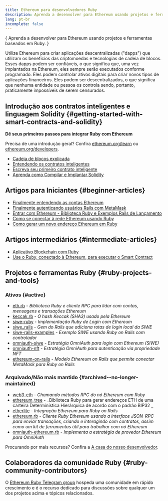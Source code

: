 ```yaml
---
title: Ethereum para desenvolvedores Ruby
description: Aprenda a desenvolver para Ethereum usando projetos e ferramentas baseados em Ruby.
lang: pt-br
incomplete: false
---
```


{
<FeaturedText>Aprenda a desenvolver para Ethereum usando projetos e ferramentas baseados em Ruby.</FeaturedText>
}

Utilize Ethereum para criar aplicações descentralizadas ("dapps") que utilizam os benefícios das criptomoedas e tecnologias de cadeia de blocos. Esses dapps podem ser confiáveis, o que significa que, uma vez implantados na Ethereum, eles sempre serão executados conforme programado. Eles podem controlar ativos digitais para criar novos tipos de aplicações financeiros. Eles podem ser descentralizados, o que significa que nenhuma entidade ou pessoa os controla sendo, portanto, praticamente impossíveis de serem censurados.

## Introdução aos contratos inteligentes e linguagem Solidity \{#getting-started-with-smart-contracts-and-solidity}

**Dê seus primeiros passos para integrar Ruby com Ethereum**

Precisa de uma introdução geral? Confira [ethereum.org/learn](/learn/) ou [ethereum.org/developers](/developers/).

- [Cadeia de blocos explicada](https://kauri.io/article/d55684513211466da7f8cc03987607d5/blockchain-explained)
- [Entendendo os contratos inteligentes](https://kauri.io/article/e4f66c6079e74a4a9b532148d3158188/ethereum-101-part-5-the-smart-contract)
- [Escreva seu primeiro contrato inteligente](https://kauri.io/article/124b7db1d0cf4f47b414f8b13c9d66e2/remix-ide-your-first-smart-contract)
- [Aprenda como Compilar e Implantar Solidity](https://kauri.io/article/973c5f54c4434bb1b0160cff8c695369/understanding-smart-contract-compilation-and-deployment)

## Artigos para Iniciantes \{#beginner-articles}

- [Finalmente entendendo as contas Ethereum](https://dev.to/q9/finally-understanding-ethereum-accounts-1kpe)
- [Finalmente autenticando usuários Rails com MetaMask](https://dev.to/q9/finally-authenticating-rails-users-with-metamask-3fj)
- [Entrar com Ethereum - Biblioteca Ruby e Exemplos Rails de Lançamento](https://blog.spruceid.com/sign-in-with-ethereum-ruby-library-release-and-rails-examples/)
- [Como se conectar à rede Ethereum usando Ruby](https://www.quicknode.com/guides/web3-sdks/how-to-connect-to-the-ethereum-network-using-ruby)
- [Como gerar um novo endereço Ethereum em Ruby](https://www.quicknode.com/guides/web3-sdks/how-to-generate-a-new-ethereum-address-in-ruby)

## Artigos intermediários \{#intermediate-articles}

- [Aplicativo Blockchain com Ruby](https://www.nopio.com/blog/blockchain-app-ruby/)
- [Use o Ruby, conectado à Ethereum, para executar o Smart Contract](https://titanwolf.org/Network/Articles/Article?AID=87285822-9b25-49d5-ba2a-7ad95fff7ef9)

## Projetos e ferramentas Ruby \{#ruby-projects-and-tools}

### Ativos \{#active}

- [eth.rb](https://github.com/q9f/eth.rb) - _Biblioteca Ruby e cliente RPC para lidar com contas, mensagens e transações Ethereum_
- [keccak.rb](https://github.com/q9f/keccak.rb) - _O hash Keccak (SHA3) usado pela Ethereum_
- [siwe-ruby](https://github.com/spruceid/siwe-ruby) - _Implementação Ruby de Login com Ethereum_
- [siwe_rails](https://github.com/spruceid/siwe_rails) - _Gem do Rails que adiciona rotas de login local da SIWE_
- [siwe-rails-examples](https://github.com/spruceid/siwe-rails-examples) - _Exemplo SIWE usando Ruby on Rails com controlador_
- [omniauth-siwe](https://github.com/spruceid/omniauth-siwe) - _Estratégia OmniAuth para login com Ethereum (SIWE)_
- [omniauth-nft](https://github.com/valthon/omniauth-nft) - _Estratégia OmniAuth para autenticação via propriedade NFT_
- [ethereum-on-rails](https://github.com/q9f/ethereum-on-rails) - _Modelo Ethereum on Rails que permite conectar MetaMask para Ruby on Rails_

### Arquivado/Não mais mantido \{#archived--no-longer-maintained}

- [web3-eth](https://github.com/spikewilliams/vtada-ethereum) - _Chamando métodos RPC do nó Ethereum com Ruby_
- [ethereum_tree](https://github.com/longhoangwkm/ethereum_tree) - _Biblioteca Ruby para gerar endereços ETH de uma carteira Determinística Hierárquica de acordo com o padrão BIP32 _
- [etherlite](https://github.com/budacom/etherlite) - _Integração Ethereum para Ruby on Rails_
- [ethereum.rb](https://github.com/EthWorks/ethereum.rb) - _Cliente Ruby Ethereum usando a interface JSON-RPC para enviar transações, criando e interagindo com contratos, assim como um kit de ferramentas útil para trabalhar com nó Ethereum_
- [omniauth-ethereum.rb](https://github.com/q9f/omniauth-ethereum.rb) - _Implementa a estratégia de provedor Ethereum para OmniAuth_

Procurando por mais recursos? Confira a [A casa do nosso desenvolvedor](/developers/).

## Colaboradores da comunidade Ruby \{#ruby-community-contributors}

O [Ethereum Ruby Telegram group](https://t.me/ruby_eth) hospeda uma comunidade em rápido crescimento e é o recurso dedicado para discussões sobre qualquer um dos projetos acima e tópicos relacionados.
